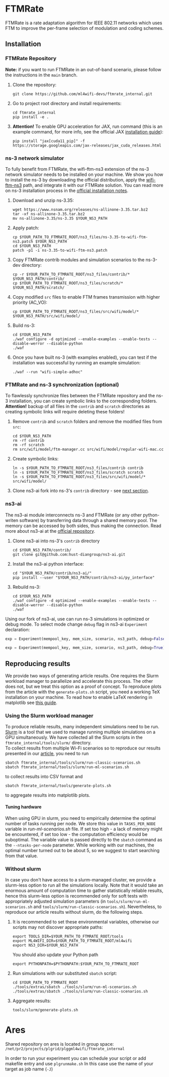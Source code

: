 # FTMRate

FTMRate is a rate adaptation algorithm for IEEE 802.11 networks which uses FTM to improve the per-frame selection of modulation and coding schemes.

## Installation

### FTMRate Repository

**Note:** if you want to run FTMRate in an out-of-band scenario, please follow the instructions in the `main` branch.

1. Clone the repository:
	```
	git clone https://github.com/ml4wifi-devs/ftmrate_internal.git
	```

2. Go to project root directory and install requirements:
	```
	cd ftmrate_internal
	pip install -e .
	```

3.  **Attention!** To enable GPU acceleration for JAX, run command (this is an example command, for more info, see the official JAX [installation guide](https://github.com/google/jax#pip-installation-gpu-cuda)):
	```
	pip install "jax[cuda11_pip]" -f https://storage.googleapis.com/jax-releases/jax_cuda_releases.html
	```

### ns-3 network simulator

To fully benefit from FTMRate, the wifi-ftm-ns3 extension of the ns-3 network simulator needs to be installed on your machine. We show you how to install the ns-3 by downloading the official distribution, apply the [wifi-ftm-ns3](https://github.com/tkn-tub/wifi-ftm-ns3) path, and integrate it with our FTMRate solution. You can read more on ns-3 installation process in the
[official installation notes](https://www.nsnam.org/wiki/Installation).

1. Download and unzip ns-3.35:
	```
	wget https://www.nsnam.org/releases/ns-allinone-3.35.tar.bz2
	tar -xf ns-allinone-3.35.tar.bz2
	mv ns-allinone-3.35/ns-3.35 $YOUR_NS3_PATH
	```
2. Apply patch:
    ```
	cp $YOUR_PATH_TO_FTMRATE_ROOT/ns3_files/ns-3.35-to-wifi-ftm-ns3.patch $YOUR_NS3_PATH
	cd $YOUR_NS3_PATH
	patch -p1 -i ns-3.35-to-wifi-ftm-ns3.patch
	```
3. Copy FTMRate contrib modules and simulation scenarios to the ns-3-dev directory:
	```
	cp -r $YOUR_PATH_TO_FTMRATE_ROOT/ns3_files/contrib/* $YOUR_NS3_PATH/contrib/
	cp $YOUR_PATH_TO_FTMRATE_ROOT/ns3_files/scratch/* $YOUR_NS3_PATH/scratch/
	```
4. Copy modified `src` files to enable FTM frames transmission with higher priority (AC_VO):
	```
	cp $YOUR_PATH_TO_FTMRATE_ROOT/ns3_files/src/wifi/model/* $YOUR_NS3_PATH/src/wifi/model/
	```
5. Build ns-3:
	```
	cd $YOUR_NS3_PATH
	./waf configure -d optimized --enable-examples --enable-tests --disable-werror --disable-python
	./waf
	```
6. Once you have built ns-3 (with examples enabled), you can test if the installation was successful by running an example simulation:
	```
	./waf --run "wifi-simple-adhoc"
	```

### FTMRate and ns-3 synchronization (optional)

To flawlessly synchronize files between the FTMRate repository and the ns-3 installation, you can create symbolic links to the corresponding folders.
**Attention!** backup of all files in the `contrib` and `scratch` directories as creating symbolic links will require deleting these folders!

1. Remove `contrib` and `scratch` folders and remove the modified files from `src`:
	```
    cd $YOUR_NS3_PATH
    rm -rf contrib
    rm -rf scratch
    rm src/wifi/model/ftm-manager.cc src/wifi/model/regular-wifi-mac.cc
    ```
 
2. Create symbolic links:
    ```
    ln -s $YOUR_PATH_TO_FTMRATE_ROOT/ns3_files/contrib contrib
    ln -s $YOUR_PATH_TO_FTMRATE_ROOT/ns3_files/scratch scratch
    ln -s $YOUR_PATH_TO_FTMRATE_ROOT/ns3_files/src/wifi/model/* src/wifi/model/
    ```
   
3. Clone ns3-ai fork into ns-3's `contrib` directory - see [next section](#ns3-ai).

### ns3-ai

The ns3-ai module interconnects ns-3 and FTMRate (or any other python-writen software) by transferring data through a shared memory pool. 
The memory can be accessed by both sides, thus making the connection. Read more about ns3-ai at the
[official repository](https://github.com/hust-diangroup/ns3-ai).

1.  Clone ns3-ai into ns-3's `contrib` directory
	```
	cd $YOUR_NS3_PATH/contrib/
	git clone git@github.com:hust-diangroup/ns3-ai.git
	```
2. Install the ns3-ai python interface:
	```
	cd "$YOUR_NS3_PATH/contrib/ns3-ai/"
	pip install --user "$YOUR_NS3_PATH/contrib/ns3-ai/py_interface"
	```
3. Rebuild ns-3:
	```
	cd $YOUR_NS3_PATH
	./waf configure -d optimized --enable-examples --enable-tests --disable-werror --disable-python
	./waf
	```
 
Using our fork of ns3-ai, use can run ns-3 simulations in optimized or debug mode. To select mode change `debug` flag in ns3-ai `Experiment` declaration:
```python
exp = Experiment(mempool_key, mem_size, scenario, ns3_path, debug=False)
```

```python
exp = Experiment(mempool_key, mem_size, scenario, ns3_path, debug=True)
```

## Reproducing results

We provide two ways of generating article results. One requires the Slurm workload manager to parallelize and accelerate this process. The other does not, but we treat this option as a proof of concept. To reproduce plots from the article with the `generate-plots.sh` script, you need a working TeX installation on your machine. To read how to enable LaTeX rendering in matplotlib see 
[this guide](https://matplotlib.org/stable/tutorials/text/usetex.html).

### Using the Slurm workload manager

To produce reliable results, many independent simulations need to be run. [Slurm](https://slurm.schedmd.com/documentation.html) is a tool that we used to manage running multiple simulations on a GPU simultaneously. We have collected all the Slurm scripts in the `ftmrate_internal/tools/slurm/` directory.  
To collect results from multiple Wi-Fi scenarios so to reproduce our results presented in our [article](LINK_TO_OUR_ARTICLE), you need to run
```
sbatch ftmrate_internal/tools/slurm/run-classic-scenarios.sh
sbatch ftmrate_internal/tools/slurm/run-ml-scenarios.sh
```
to collect results into CSV format  and
```
sbatch ftmrate_internal/tools/generate-plots.sh
```
to aggregate results into matplotlib plots.

#### Tuning hardware

When using GPU in slurm, you need to empirically determine the optimal number of tasks running per node. We store this value in
`TASKS_PER_NODE` variable in *run-ml-scenarios.sh* file. If set too high - a lack of memory might be encountered, if set too low - the computation efficiency would be suboptimal. The variable value is passed directly to the `sbatch` command as the `--ntasks-per-node` parameter. While working with our machines, the optimal number turned out to be about 5, so we suggest to start searching from that value.

### Without slurm

In case you don't have access to a slurm-managed cluster, we provide a slurm-less option to run all the simulations locally. Note that it would take an enormous amount of computation time to gather statistically reliable results, hence this slurm-less option is recommended only for soft tests with appropriately adjusted simulation parameters (in `tools/slurm/run-ml-scenarios.sh` and `tools/slurm/run-classic-scenarios.sh`). Nevertheless, to reproduce our article results without slurm, do the following steps.

1. It is recommended to set these environmental variables, otherwise our scripts may not discover appropriate paths:
	```
	export TOOLS_DIR=$YOUR_PATH_TO_FTMRATE_ROOT/tools
	export ML4WIFI_DIR=$YOUR_PATH_TO_FTMRATE_ROOT/ml4wifi
	export NS3_DIR=$YOUR_NS3_PATH
	```
	You should also update your Python path
	```
	export PYTHONPATH=$PYTHONPATH:$YOUR_PATH_TO_FTMRATE_ROOT
	```
2. Run simulations with our substituted `sbatch` script:
	```
	cd $YOUR_PATH_TO_FTMRATE_ROOT
	./tools/extras/sbatch ./tools/slurm/run-ml-scenarios.sh
	./tools/extras/sbatch ./tools/slurm/run-classic-scenarios.sh
	```
3. Aggregate results:
	```
	tools/slurm/generate-plots.sh
	```


# Ares

Shared repository on ares is located in group space:
`/net/pr2/projects/plgrid/plggml4wifi/ftmrate_internal`

In order to run your experiment you can schedule your script or add makefile entry and use `plgrunmake.sh`
In this case use the name of your target as job name (`-J`)